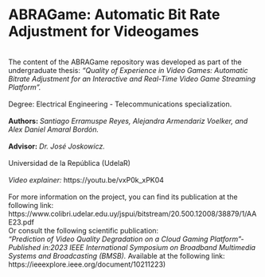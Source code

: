 <h1>ABRAGame: Automatic Bit Rate Adjustment for Videogames</h1>
 <br> The content of the ABRAGame repository was developed as part of the undergraduate thesis: <i> “Quality of Experience in Video Games: Automatic Bitrate Adjustment for an Interactive and Real-Time Video Game Streaming Platform”.</i> <br/>
 <br>Degree: Electrical Engineering - Telecommunications specialization. <br/>
<br><b>Authors: </b> <i>Santiago Erramuspe Reyes, Alejandra Armendariz Voelker, and Alex Daniel Amaral Bordón.</i><br/>
<br><b>Advisor:</b> <i> Dr. José Joskowicz.</i><br/>
<br>Universidad de la República (UdelaR)<br/>
<br><i>Video explainer:</i> https://youtu.be/vxP0k_xPK04 <br/>
<br>For more information on the project, you can find its publication at the following link:
https://www.colibri.udelar.edu.uy/jspui/bitstream/20.500.12008/38879/1/AAE23.pdf <br/>
Or consult the following scientific publication:
<br><i>“Prediction of Video Quality Degradation on a Cloud Gaming Platform”-Published in:2023 IEEE International Symposium on Broadband Multimedia Systems and Broadcasting (BMSB).</i>
Available at the following link: https://ieeexplore.ieee.org/document/10211223)<br/>
